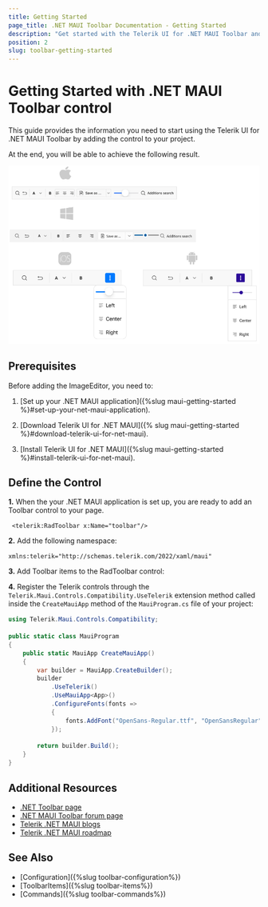 ```yaml
---
title: Getting Started
page_title: .NET MAUI Toolbar Documentation - Getting Started
description: "Get started with the Telerik UI for .NET MAUI Toolbar and add the control to your .NET MAUI project."
position: 2
slug: toolbar-getting-started
---
```


# Getting Started with .NET MAUI Toolbar control

This guide provides the information you need to start using the Telerik UI for .NET MAUI Toolbar by adding the control to your project.

At the end, you will be able to achieve the following result.

![.NET MAUI Toolbar Getting Started](images/toolbar-getting-started.png)

## Prerequisites

Before adding the ImageEditor, you need to:

1. [Set up your .NET MAUI application]({%slug maui-getting-started %}#set-up-your-net-maui-application).

1. [Download Telerik UI for .NET MAUI]({% slug maui-getting-started %}#download-telerik-ui-for-net-maui).

1. [Install Telerik UI for .NET MAUI]({%slug maui-getting-started %}#install-telerik-ui-for-net-maui).

## Define the Control

**1.** When the your .NET MAUI application is set up, you are ready to add an Toolbar control to your page.

```XAML
 <telerik:RadToolbar x:Name="toolbar"/>
```

**2.** Add the following namespace:

 ```XAML
xmlns:telerik="http://schemas.telerik.com/2022/xaml/maui"
 ```

**3.** Add Toolbar items to the RadToolbar control:

<snippet id='toolbar-getting-started'/>

**4.** Register the Telerik controls through the `Telerik.Maui.Controls.Compatibility.UseTelerik` extension method called inside the `CreateMauiApp` method of the `MauiProgram.cs` file of your project:

```C#
using Telerik.Maui.Controls.Compatibility;

public static class MauiProgram
{
	public static MauiApp CreateMauiApp()
	{
		var builder = MauiApp.CreateBuilder();
		builder
			.UseTelerik()
			.UseMauiApp<App>()
			.ConfigureFonts(fonts =>
			{
				fonts.AddFont("OpenSans-Regular.ttf", "OpenSansRegular");
			});

		return builder.Build();
	}
}           
```

## Additional Resources

- [.NET Toolbar page](https://www.telerik.com/maui-ui/toolbar)
- [.NET MAUI Toolbar forum page](https://www.telerik.com/forums/maui?tagId=1781)
- [Telerik .NET MAUI blogs](https://www.telerik.com/blogs/mobile-net-maui)
- [Telerik .NET MAUI roadmap](https://www.telerik.com/support/whats-new/maui-ui/roadmap)

## See Also

- [Configuration]({%slug toolbar-configuration%})
- [ToolbarItems]({%slug toolbar-items%})
- [Commands]({%slug toolbar-commands%})

